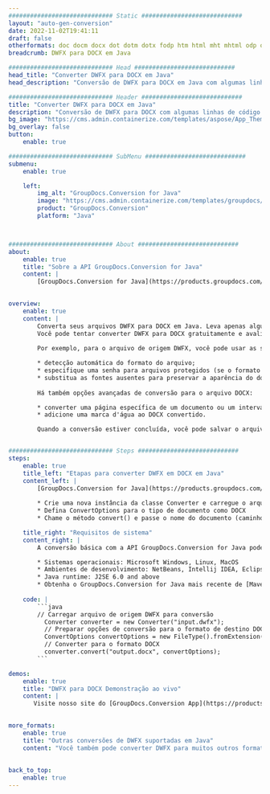 ```yaml
---
############################# Static ############################
layout: "auto-gen-conversion"
date: 2022-11-02T19:41:11
draft: false
otherformats: doc docm docx dot dotm dotx fodp htm html mht mhtml odp odt otp pot potm potx pps ppsm ppsx ppt pptm pptx rtf
breadcrumb: DWFX para DOCX em Java

############################# Head ############################
head_title: "Converter DWFX para DOCX em Java"
head_description: "Conversão de DWFX para DOCX em Java com algumas linhas de código. Converta mais de 160 formatos de arquivo usando a API de conversão de documentos do GroupDocs para Java"

############################# Header ############################
title: "Converter DWFX para DOCX em Java"
description: "Conversão de DWFX para DOCX com algumas linhas de código Java"
bg_image: "https://cms.admin.containerize.com/templates/aspose/App_Themes/V3/images/bg/header1.png"
bg_overlay: false
button:
    enable: true

############################# SubMenu ############################
submenu:
    enable: true

    left:
        img_alt: "GroupDocs.Conversion for Java"
        image: "https://cms.admin.containerize.com/templates/groupdocs/images/product-logos/90x90-noborder/groupdocs-conversion-java.png"
        product: "GroupDocs.Conversion"
        platform: "Java"



############################# About ############################
about:
    enable: true
    title: "Sobre a API GroupDocs.Conversion for Java"
    content: |
        [GroupDocs.Conversion for Java](https://products.groupdocs.com/conversion/java/) é uma API avançada de conversão de formato de arquivo para conversão entre formatos populares de imagem e documento, como Microsoft Office, OpenDocument, PDF, HTML, e-mail, CAD. e muito mais com apenas algumas linhas de código. A API nativa detecta automaticamente os formatos dos documentos originais e oferece muitas opções para personalizar os documentos convertidos. Juntamente com a função de extrair informações de um documento, ele também suporta o armazenamento em cache dos resultados da conversão para o disco local por padrão. No entanto, qualquer tipo de armazenamento em cache pode ser suportado pela implementação das interfaces apropriadas - Amazon S3, Dropbox, Google Drive, Windows Azure, Reddis ou quaisquer outras.
    

overview:
    enable: true
    content: |
        Converta seus arquivos DWFX para DOCX em Java. Leva apenas algumas linhas de código Java em qualquer plataforma de sua escolha, como Windows, Linux, macOS.
        Você pode tentar converter DWFX para DOCX gratuitamente e avaliar a qualidade dos resultados da conversão. Junto com scripts de conversão de arquivo simples, você pode tentar opções mais sofisticadas para carregar o arquivo de origem DWFX e armazenar a saída DOCX. 
        
        Por exemplo, para o arquivo de origem DWFX, você pode usar as seguintes opções de carregamento:

        * detecção automática do formato do arquivo;
        * especifique uma senha para arquivos protegidos (se o formato de arquivo for compatível);
        * substitua as fontes ausentes para preservar a aparência do documento.
        
        Há também opções avançadas de conversão para o arquivo DOCX:

        * converter uma página específica de um documento ou um intervalo de páginas;
        * adicione uma marca d'água ao DOCX convertido.

        Quando a conversão estiver concluída, você pode salvar o arquivo DOCX no caminho do arquivo local ou em qualquer armazenamento de terceiros, como FTP, Amazon S3, Google Drive, Dropbox etc. Observe - para converter DWFX para DOCX, você não precisa instalar nenhum software adicional, como MS Office, Open Office, Adobe Acrobat Reader etc.


############################# Steps ############################
steps:
    enable: true
    title_left: "Etapas para converter DWFX em DOCX em Java"
    content_left: |
        [GroupDocs.Conversion for Java](https://products.groupdocs.com/conversion/java/) permite que os desenvolvedores convertam facilmente o arquivo DWFX para DOCX com algumas linhas de código.
        
        * Crie uma nova instância da classe Converter e carregue o arquivo DWFX com o caminho completo
        * Defina ConvertOptions para o tipo de documento como DOCX
        * Chame o método convert() e passe o nome do documento (caminho completo) e formato (DOCX) como parâmetro

    title_right: "Requisitos de sistema"
    content_right: |
        A conversão básica com a API GroupDocs.Conversion for Java pode ser feita com apenas algumas linhas de código. Nossas APIs são suportadas em todas as principais plataformas e sistemas operacionais. Antes de executar o código abaixo, certifique-se de ter os seguintes pré-requisitos instalados em seu sistema.

        * Sistemas operacionais: Microsoft Windows, Linux, MacOS
        * Ambientes de desenvolvimento: NetBeans, Intellij IDEA, Eclipse, etc.
        * Java runtime: J2SE 6.0 and above
        * Obtenha o GroupDocs.Conversion for Java mais recente de [Maven](https://repository.groupdocs.com/webapp/#/artifacts/browse/tree/General/repo/com/groupdocs/groupdocs-conversion)
         
    code: |
        ```java    
        // Carregar arquivo de origem DWFX para conversão
          Converter converter = new Converter("input.dwfx");
          // Preparar opções de conversão para o formato de destino DOCX
          ConvertOptions convertOptions = new FileType().fromExtension("docx").getConvertOptions();
          // Converter para o formato DOCX
          converter.convert("output.docx", convertOptions);
        ```

demos:
    enable: true
    title: "DWFX para DOCX Demonstração ao vivo"
    content: |
       Visite nosso site do [GroupDocs.Conversion App](https://products.groupdocs.app/conversion/family) e experimente a conversão de DWFX para DOCX agora. A demonstração gratuita tem os seguintes benefícios
          

more_formats:
    enable: true
    title: "Outras conversões de DWFX suportadas em Java"
    content: "Você também pode converter DWFX para muitos outros formatos de arquivo. Por favor, veja a lista abaixo."
       
       
back_to_top:
    enable: true
---
```

